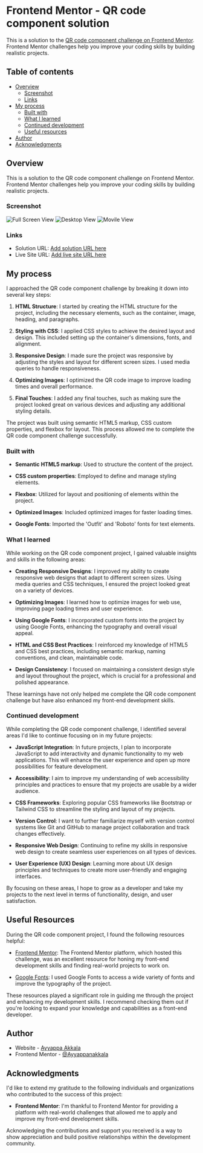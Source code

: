 # Frontend Mentor - QR code component solution

This is a solution to the [QR code component challenge on Frontend Mentor](https://www.frontendmentor.io/challenges/qr-code-component-iux_sIO_H). Frontend Mentor challenges help you improve your coding skills by building realistic projects.

## Table of contents

- [Overview](#overview)
  - [Screenshot](#screenshot)
  - [Links](#links)
- [My process](#my-process)
  - [Built with](#built-with)
  - [What I learned](#what-i-learned)
  - [Continued development](#continued-development)
  - [Useful resources](#useful-resources)
- [Author](#author)
- [Acknowledgments](#acknowledgments)

## Overview

This is a solution to the QR code component challenge on Frontend Mentor. Frontend Mentor challenges help you improve your coding skills by building realistic projects.

### Screenshot

![Full Screen View](./Screenshots/FullScreen.png)
![Desktop View](./Screenshots/DesktopView.png)
![Movile View](./Screenshots/mobileView.png)

### Links

- Solution URL: [Add solution URL here](https://your-solution-url.com)
- Live Site URL: [Add live site URL here](https://your-live-site-url.com)

## My process

I approached the QR code component challenge by breaking it down into several key steps:

1. **HTML Structure**: I started by creating the HTML structure for the project, including the necessary elements, such as the container, image, heading, and paragraphs.

2. **Styling with CSS**: I applied CSS styles to achieve the desired layout and design. This included setting up the container's dimensions, fonts, and alignment.

3. **Responsive Design**: I made sure the project was responsive by adjusting the styles and layout for different screen sizes. I used media queries to handle responsiveness.

4. **Optimizing Images**: I optimized the QR code image to improve loading times and overall performance.

5. **Final Touches**: I added any final touches, such as making sure the project looked great on various devices and adjusting any additional styling details.

The project was built using semantic HTML5 markup, CSS custom properties, and flexbox for layout. This process allowed me to complete the QR code component challenge successfully.

### Built with

- **Semantic HTML5 markup**: Used to structure the content of the project.

- **CSS custom properties**: Employed to define and manage styling elements.

- **Flexbox**: Utilized for layout and positioning of elements within the project.

- **Optimized Images**: Included optimized images for faster loading times.

- **Google Fonts**: Imported the 'Outfit' and 'Roboto' fonts for text elements.

### What I learned

While working on the QR code component project, I gained valuable insights and skills in the following areas:

- **Creating Responsive Designs**: I improved my ability to create responsive web designs that adapt to different screen sizes. Using media queries and CSS techniques, I ensured the project looked great on a variety of devices.

- **Optimizing Images**: I learned how to optimize images for web use, improving page loading times and user experience.

- **Using Google Fonts**: I incorporated custom fonts into the project by using Google Fonts, enhancing the typography and overall visual appeal.

- **HTML and CSS Best Practices**: I reinforced my knowledge of HTML5 and CSS best practices, including semantic markup, naming conventions, and clean, maintainable code.

- **Design Consistency**: I focused on maintaining a consistent design style and layout throughout the project, which is crucial for a professional and polished appearance.

These learnings have not only helped me complete the QR code component challenge but have also enhanced my front-end development skills.

### Continued development

While completing the QR code component challenge, I identified several areas I'd like to continue focusing on in my future projects:

- **JavaScript Integration**: In future projects, I plan to incorporate JavaScript to add interactivity and dynamic functionality to my web applications. This will enhance the user experience and open up more possibilities for feature development.

- **Accessibility**: I aim to improve my understanding of web accessibility principles and practices to ensure that my projects are usable by a wider audience.

- **CSS Frameworks**: Exploring popular CSS frameworks like Bootstrap or Tailwind CSS to streamline the styling and layout of my projects.

- **Version Control**: I want to further familiarize myself with version control systems like Git and GitHub to manage project collaboration and track changes effectively.

- **Responsive Web Design**: Continuing to refine my skills in responsive web design to create seamless user experiences on all types of devices.

- **User Experience (UX) Design**: Learning more about UX design principles and techniques to create more user-friendly and engaging interfaces.

By focusing on these areas, I hope to grow as a developer and take my projects to the next level in terms of functionality, design, and user satisfaction.

## Useful Resources

During the QR code component project, I found the following resources helpful:

- [Frontend Mentor](https://www.frontendmentor.io?ref=challenge): The Frontend Mentor platform, which hosted this challenge, was an excellent resource for honing my front-end development skills and finding real-world projects to work on.

- [Google Fonts](https://fonts.google.com/): I used Google Fonts to access a wide variety of fonts and improve the typography of the project.

These resources played a significant role in guiding me through the project and enhancing my development skills. I recommend checking them out if you're looking to expand your knowledge and capabilities as a front-end developer.

## Author

- Website - [Ayyappa Akkala](https://www.your-site.com)
- Frontend Mentor - [@Ayyappanakkala](https://www.frontendmentor.io/profile/@Ayyappanakkala)

## Acknowledgments

I'd like to extend my gratitude to the following individuals and organizations who contributed to the success of this project:

- **Frontend Mentor**: I'm thankful to Frontend Mentor for providing a platform with real-world challenges that allowed me to apply and improve my front-end development skills.

Acknowledging the contributions and support you received is a way to show appreciation and build positive relationships within the development community.
